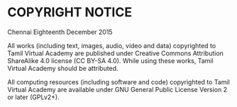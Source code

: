 #                           COPYRIGHT NOTICE

Chennai
Eighteenth December 2015

All works (including text, images, audio, video and data) copyrighted to Tamil Virtual
Academy are published under Creative Commons Attribution
ShareAlike 4.0 license (CC BY-SA 4.0). While using these works, Tamil Virtual Academy
should be attributed.

All computing resources (including software and code) copyrighted to
Tamil Virtual Academy are available under GNU General Public License Version 2 or later (GPLv2+).
